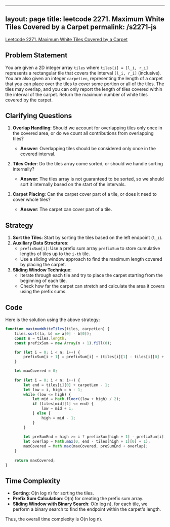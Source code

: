 
---
layout: page
title: leetcode 2271. Maximum White Tiles Covered by a Carpet
permalink: /s2271-js
---
[Leetcode 2271. Maximum White Tiles Covered by a Carpet](https://algoadvance.github.io/algoadvance/l2271)
## Problem Statement

You are given a 2D integer array `tiles` where `tiles[i] = [l_i, r_i]` represents a rectangular tile that covers the interval `[l_i, r_i]` (inclusive). You are also given an integer `carpetLen`, representing the length of a carpet that you can place over the tiles to cover some portion or all of the tiles. The tiles may overlap, and you can only report the length of tiles covered within the interval of the carpet. 
Return the maximum number of white tiles covered by the carpet.

## Clarifying Questions

1. **Overlap Handling**: Should we account for overlapping tiles only once in the covered area, or do we count all contributions from overlapping tiles?
   - **Answer**: Overlapping tiles should be considered only once in the covered interval.
   
2. **Tiles Order**: Do the tiles array come sorted, or should we handle sorting internally?
   - **Answer**: The tiles array is not guaranteed to be sorted, so we should sort it internally based on the start of the intervals.

3. **Carpet Placing**: Can the carpet cover part of a tile, or does it need to cover whole tiles?
   - **Answer**: The carpet can cover part of a tile.

## Strategy

1. **Sort the Tiles**: Start by sorting the tiles based on the left endpoint (`l_i`).
2. **Auxiliary Data Structures**:
   - `prefixSum[i]`: Use a prefix sum array `prefixSum` to store cumulative lengths of tiles up to the `i-th` tile.
   - Use a sliding window approach to find the maximum length covered by placing the carpet.
3. **Sliding Window Technique**:
   - Iterate through each tile and try to place the carpet starting from the beginning of each tile.
   - Check how far the carpet can stretch and calculate the area it covers using the prefix sums.

## Code

Here is the solution using the above strategy:

```javascript
function maximumWhiteTiles(tiles, carpetLen) {
    tiles.sort((a, b) => a[0] - b[0]);
    const n = tiles.length;
    const prefixSum = new Array(n + 1).fill(0);

    for (let i = 0; i < n; i++) {
        prefixSum[i + 1] = prefixSum[i] + (tiles[i][1] - tiles[i][0] + 1);
    }

    let maxCovered = 0;
    
    for (let i = 0; i < n; i++) {
        let end = tiles[i][0] + carpetLen - 1;
        let low = i, high = n - 1;
        while (low <= high) {
            let mid = Math.floor((low + high) / 2);
            if (tiles[mid][1] <= end) {
                low = mid + 1;
            } else {
                high = mid - 1;
            }
        }
        
        let preSumEnd = high >= i ? prefixSum[high + 1] - prefixSum[i] : 0;
        let overlap = Math.max(0, end - tiles[high + 1][0] + 1);
        maxCovered = Math.max(maxCovered, preSumEnd + overlap);
    }
    
    return maxCovered;
}
```

## Time Complexity

- **Sorting**: O(n log n) for sorting the tiles.
- **Prefix Sum Calculation**: O(n) for creating the prefix sum array.
- **Sliding Window with Binary Search**: O(n log n), for each tile, we perform a binary search to find the endpoint within the carpet's length.

Thus, the overall time complexity is O(n log n).